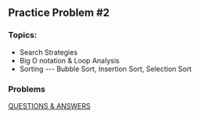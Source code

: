 ## Practice Problem #2

### Topics:
* Search Strategies
* Big O notation & Loop Analysis
* Sorting --- Bubble Sort, Insertion Sort, Selection Sort

### Problems
[QUESTIONS & ANSWERS](P2.md)


